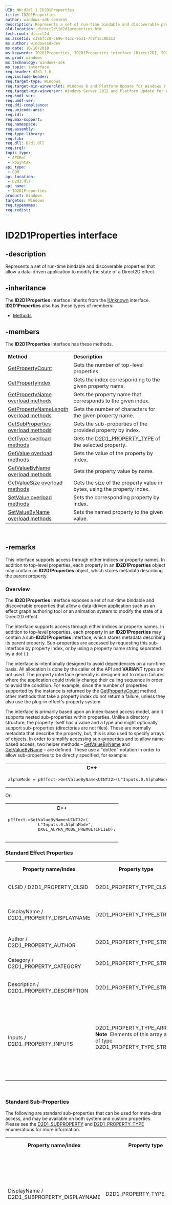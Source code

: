 ```yaml
---
UID: NN:d2d1_1.ID2D1Properties
title: ID2D1Properties
author: windows-sdk-content
description: Represents a set of run-time bindable and discoverable properties that allow a data-driven application to modify the state of a Direct2D effect.
old-location: direct2d\id2d1properties.htm
tech.root: direct2d
ms.assetid: c38bfcc0-c696-41cc-9531-7c8f15c0b512
ms.author: windowssdkdev
ms.date: 10/16/2018
ms.keywords: ID2D1Properties, ID2D1Properties interface [Direct2D], ID2D1Properties interface [Direct2D],described, d2d1_1/ID2D1Properties, direct2d.id2d1properties
ms.prod: windows
ms.technology: windows-sdk
ms.topic: interface
req.header: d2d1_1.h
req.include-header: 
req.target-type: Windows
req.target-min-winverclnt: Windows 8 and Platform Update for Windows 7 [desktop apps \| UWP apps]
req.target-min-winversvr: Windows Server 2012 and Platform Update for Windows Server 2008 R2 [desktop apps \| UWP apps]
req.kmdf-ver: 
req.umdf-ver: 
req.ddi-compliance: 
req.unicode-ansi: 
req.idl: 
req.max-support: 
req.namespace: 
req.assembly: 
req.type-library: 
req.lib: 
req.dll: D2d1.dll
req.irql: 
topic_type:
 - APIRef
 - kbSyntax
api_type:
 - COM
api_location:
 - D2d1.dll
api_name:
 - ID2D1Properties
product: Windows
targetos: Windows
req.typenames: 
req.redist: 
---
```


# ID2D1Properties interface


## -description


Represents a set of run-time bindable and discoverable properties that allow a data-driven application to modify the state of a Direct2D effect.


## -inheritance

The <b xmlns:loc="http://microsoft.com/wdcml/l10n">ID2D1Properties</b> interface inherits from the <a href="https://msdn.microsoft.com/33f1d79a-33fc-4ce5-a372-e08bda378332">IUnknown</a> interface. <b>ID2D1Properties</b> also has these types of members:
<ul>
<li><a href="https://docs.microsoft.com/">Methods</a></li>
</ul>

## -members

The <b>ID2D1Properties</b> interface has these methods.
<table class="members" id="memberListMethods">
<tr>
<th align="left" width="37%">Method</th>
<th align="left" width="63%">Description</th>
</tr>
<tr data="declared;">
<td align="left" width="37%">
<a href="https://msdn.microsoft.com/abf54fef-8b46-41f9-a87e-c9c58e8ee49e">GetPropertyCount</a>
</td>
<td align="left" width="63%">
Gets the number of top-level properties.

</td>
</tr>
<tr data="declared;">
<td align="left" width="37%">
<a href="https://msdn.microsoft.com/b1c7003f-b7c2-464c-8e8e-a641068b9393">GetPropertyIndex</a>
</td>
<td align="left" width="63%">
Gets the index corresponding to the given property name.

</td>
</tr>
<tr data="declared;">
<td align="left" width="37%">
<a href="https://msdn.microsoft.com/9FE7EA1D-18BB-47A6-9E73-14A6820F7D9D">GetPropertyName overload methods</a>
</td>
<td align="left" width="63%">
Gets the property name that corresponds to the given index.

</td>
</tr>
<tr data="declared;">
<td align="left" width="37%">
<a href="https://msdn.microsoft.com/EA0B4C07-AD15-42C3-9300-26E51E310420">GetPropertyNameLength overload methods</a>
</td>
<td align="left" width="63%">
Gets  the number of characters for the given property name.

</td>
</tr>
<tr data="declared;">
<td align="left" width="37%">
<a href="https://msdn.microsoft.com/AC1DA115-F6D4-47AB-8440-C4BD21E64A86">GetSubProperties overload methods</a>
</td>
<td align="left" width="63%">
Gets the sub-properties of the provided property by index.

</td>
</tr>
<tr data="declared;">
<td align="left" width="37%">
<a href="https://msdn.microsoft.com/BD4A7C13-83E2-4403-AEFC-B4718D67FEBB">GetType overload methods</a>
</td>
<td align="left" width="63%">
Gets the <a href="https://msdn.microsoft.com/6535d71a-c76c-462c-9972-4db7e4ef383d">D2D1_PROPERTY_TYPE</a> of the selected property.

</td>
</tr>
<tr data="declared;">
<td align="left" width="37%">
<a href="https://msdn.microsoft.com/27535422-C213-4595-915E-445F72416C5E">GetValue overload methods</a>
</td>
<td align="left" width="63%">
Gets  the value of the property by index.

</td>
</tr>
<tr data="declared;">
<td align="left" width="37%">
<a href="https://msdn.microsoft.com/55904A81-3BF8-4A86-8A85-52D1BF6C19B7">GetValueByName overload methods</a>
</td>
<td align="left" width="63%">
Gets the property value by name.

</td>
</tr>
<tr data="declared;">
<td align="left" width="37%">
<a href="https://msdn.microsoft.com/62D47611-1AF7-45F3-BB7B-20BF478811BE">GetValueSize overload methods</a>
</td>
<td align="left" width="63%">
Gets the size of the property value in bytes, using the property index.

</td>
</tr>
<tr data="declared;">
<td align="left" width="37%">
<a href="https://msdn.microsoft.com/FA740482-BAAF-466F-8CD1-330253B581BF">SetValue overload methods</a>
</td>
<td align="left" width="63%">
Sets the corresponding property by index.

</td>
</tr>
<tr data="declared;">
<td align="left" width="37%">
<a href="https://msdn.microsoft.com/E00C7BDA-B950-435E-AFD8-216FB0E3BA8C">SetValueByName overload methods</a>
</td>
<td align="left" width="63%">
Sets the named property to the given value.

</td>
</tr>
</table> 


## -remarks



This interface supports access through either indices or property names. In addition to top-level properties, each property in an <b>ID2D1Properties</b> object may contain an <b>ID2D1Properties</b> object, which stores metadata describing the parent property. 

<h3><a id="Overview"></a><a id="overview"></a><a id="OVERVIEW"></a>Overview</h3>
The <b>ID2D1Properties</b> interface exposes a set of run-time bindable and discoverable properties that allow a data-driven application such as an effect graph authoring tool or an animation system to modify the state of a Direct2D effect.

The interface supports access through either indices or property names. In addition to top-level properties, each property in an <b>ID2D1Properties</b> may contain a sub-<b>ID2D1Properties</b> interface, which stores metadata describing its parent property. Sub-properties are accessed by requesting this sub-interface by property index, or by using a property name string separated by a dot (.).

The interface is intentionally designed to avoid dependencies on a run-time basis. All allocation is done by the caller of the API and <b>VARIANT</b> types are not used. The property interface generally is designed not to return failures where the application could trivially change their calling sequence in order to avoid the condition. For example, since the number of properties supported by the instance is returned by the <a href="https://msdn.microsoft.com/abf54fef-8b46-41f9-a87e-c9c58e8ee49e">GetPropertyCount</a> method, other methods that take a property index do not return a failure, unless they also use the plug-in effect's property system.

The interface is primarily based upon an index-based access model, and it supports nested sub-properties within properties. Unlike a directory structure, the property itself has a value and a type and might optionally support sub-properties (directories are not files). These are normally metadata that describe the property, but, this is also used to specify arrays of objects. In order to simplify accessing sub-properties and to allow name-based access, two helper methods – <a href="https://msdn.microsoft.com/3faedf5e-9329-4502-a1c9-162fd7b00319">SetValueByName</a> and <a href="https://msdn.microsoft.com/2dc60fad-9ce2-4951-85ea-647a828420a1">GetValueByName</a> – are defined. These use a "dotted" notation in order to allow sub-properties to be directly specified, for example:<div class="code"><span codelanguage="ManagedCPlusPlus"><table>
<tr>
<th>C++</th>
</tr>
<tr>
<td>
<pre>alphaMode = pEffect-&gt;GetValueByName&lt;UINT32&gt;(L"Inputs.0.AlphaMode");</pre>
</td>
</tr>
</table></span></div>


Or:<div class="code"><span codelanguage="ManagedCPlusPlus"><table>
<tr>
<th>C++</th>
</tr>
<tr>
<td>
<pre>pEffect-&gt;SetValueByName&lt;UINT32&gt;(
		    L"Inputs.0.AlphaMode", 
		    DXGI_ALPHA_MODE_PREMULTIPLIED);
		</pre>
</td>
</tr>
</table></span></div>


<h3><a id="Standard_Effect_Properties"></a><a id="standard_effect_properties"></a><a id="STANDARD_EFFECT_PROPERTIES"></a>Standard Effect Properties</h3>
<table>
<tr>
<th>Property name/index</th>
<th>Property type</th>
<th>Property description</th>
</tr>
<tr>
<td>CLSID / D2D1_PROPERTY_CLSID</td>
<td>D2D1_PROPERTY_TYPE_CLSID</td>
<td>The CLSID of the effect.</td>
</tr>
<tr>
<td>DisplayName / D2D1_PROPERTY_DISPLAYNAME</td>
<td>D2D1_PROPERTY_TYPE_STRING</td>
<td>A displayable, localized name for the effect.</td>
</tr>
<tr>
<td>Author / D2D1_PROPERTY_AUTHOR</td>
<td>D2D1_PROPERTY_TYPE_STRING</td>
<td>The author of the effect.</td>
</tr>
<tr>
<td>Category / D2D1_PROPERTY_CATEGORY</td>
<td>D2D1_PROPERTY_TYPE_STRING</td>
<td>The category of the effect. </td>
</tr>
<tr>
<td>Description / D2D1_PROPERTY_DESCRIPTION</td>
<td>D2D1_PROPERTY_TYPE_STRING</td>
<td>A description of the effect. </td>
</tr>
<tr>
<td>Inputs / D2D1_PROPERTY_INPUTS</td>
<td>D2D1_PROPERTY_TYPE_ARRAY
			<div class="alert"><b>Note</b>  Elements of this array are of type D2D1_PROPERTY_TYPE_STRING.</div>
<div> </div>
</td>
<td>An array of names for the effect’s inputs. Each element of the array is a localized string specifying the name of an input.</td>
</tr>
</table>
 

<h3><a id="Standard_Sub-Properties"></a><a id="standard_sub-properties"></a><a id="STANDARD_SUB-PROPERTIES"></a>Standard Sub-Properties</h3>
The following are standard sub-properties that can be used for meta-data access, and may be available on both system and custom properties. Please see the <a href="https://msdn.microsoft.com/311a1b6f-ef0e-4453-a5fe-d06ebb0bb222">D2D1_SUBPROPERTY</a> and <a href="https://msdn.microsoft.com/6535d71a-c76c-462c-9972-4db7e4ef383d">D2D1_PROPERTY_TYPE</a> enumerations for more information.

<table>
<tr>
<th>Property name/index</th>
<th>Property type</th>
<th>Property description</th>
</tr>
<tr>
<td>DisplayName / D2D1_SUBPROPERTY_DISPLAYNAME</td>
<td>D2D1_PROPERTY_TYPE_STRING</td>
<td>
A displayable, localized name for the parent property.

This sub-property is present on all  top-level properties.

</td>
</tr>
<tr>
<td>IsReadOnly / D2D1_SUBPROPERTY_ISREADONLY</td>
<td>D2D1_PROPERTY_TYPE_BOOL</td>
<td>
A value indicating whether the parent property can be written to.

This sub-property is present on all  top-level properties.

</td>
</tr>
<tr>
<td>Default / D2D1_SUBPROPERTY_DEFAULT</td>
<td>Same as parent property.</td>
<td>
The default value for the property.

This sub-property is optionally present on all properties.

</td>
</tr>
<tr>
<td>Min / D2D1_SUBPROPERTY_MIN</td>
<td>Same as parent property.
		  	<div class="alert"><b>Note</b>  Applicable only to numeric-type properties.</div>
<div> </div>
</td>
<td>
The minimum value that the parent property supports being set to.

</td>
</tr>
<tr>
<td>Max / D2D1_SUBPROPERTY_MIN</td>
<td>Same as parent property.
				<div class="alert"><b>Note</b>  Applicable only to numeric-type properties.</div>
<div> </div>
</td>
<td>
The maximum value that the parent property supports being set to.

</td>
</tr>
<tr>
<td>Fields / D2D1_SUBPROPERTY_FIELDS</td>
<td>Array / D2D1_PROPERTY_TYPE_ARRAY
				<div class="alert"><b>Note</b>  Applicable only when the parent property is of type <b>Enum</b>.</div>
<div> </div>
</td>
<td>
The set of valid values that can be set to the parent property.

Each value in this array is a name/index pair. The indices can be set to the parent and the names are localized values designed for consumption by UI. See the following section for more details.

</td>
</tr>
</table>
 

<h3><a id="Array-Type_Sub-Properties"></a><a id="array-type_sub-properties"></a><a id="ARRAY-TYPE_SUB-PROPERTIES"></a>Array-Type Sub-Properties</h3>
See <a href="https://msdn.microsoft.com/42e80588-9e80-4f30-9a3c-77b64f88ff7a">ID2D1Properties::GetType</a> and <a href="https://msdn.microsoft.com/6535d71a-c76c-462c-9972-4db7e4ef383d">D2D1_PROPERTY_TYPE</a> for more information. If the property type is <b>D2D1_PROPERTY_TYPE_ARRAY</b>, the value of the property will be considered to be a <b>UINT</b> that has the count of array elements. The next sub-property will directly map the index to the requested property value. For example:

<div class="code"><span codelanguage="ManagedCPlusPlus"><table>
<tr>
<th>C++</th>
</tr>
<tr>
<td>
<pre>Inputs: UINT32 – 2
		Inputs.0 : &lt;Type&gt; – First input
		Inputs.1 : &lt;Type&gt; – Second input
		</pre>
</td>
</tr>
</table></span></div>
The above example makes use of the following sub-properties, which will appear on <b>ARRAY</b>-type properties. Note that the numbered properties are not system properties, and are in the normal (0x0 – 0x80000000) range.

<table>
<tr>
<th>Property name</th>
<th>Property index</th>
<th>Property description</th>
</tr>
<tr>
<td>Property.0</td>
<td>0</td>
<td>First element of the property array.</td>
</tr>
<tr>
<td>...</td>
<td>...</td>
<td>...</td>
</tr>
<tr>
<td>Property.N</td>
<td>N</td>
<td><i>N</i>th element of the property array.</td>
</tr>
</table>
 

The type of each sub-element will be whatever the type of the array is. In the example above, this was an array of strings.

<h3><a id="Enum-Type_Sub-Poperties"></a><a id="enum-type_sub-poperties"></a><a id="ENUM-TYPE_SUB-POPERTIES"></a>Enum-Type Sub-Poperties</h3>
If the property has type <b>D2D1_PROPERTY_TYPE_ENUM</b> then the property will have the value of the corresponding enumeration. There will be a sub-array of fields that will conform to the general rules for array sub-properties and consist of the name/value pairs. For example:

<div class="code"><span codelanguage="ManagedCPlusPlus"><table>
<tr>
<th>C++</th>
</tr>
<tr>
<td>
<pre>PixelFormat: ENUM – The pixel format value
		PixelFormat.Fields: UINT32 – The number of fields
		PixelFormat.Fields.0:String – The name of the first enum
		PixelFormat.Fields.0.Index: UINT32 – The value of the enumeration.
		</pre>
</td>
</tr>
</table></span></div>
The above example makes use of the following sub-properties. Please see the <a href="https://msdn.microsoft.com/311a1b6f-ef0e-4453-a5fe-d06ebb0bb222">D2D1_SUBPROPERTY</a> and <a href="https://msdn.microsoft.com/6535d71a-c76c-462c-9972-4db7e4ef383d">D2D1_PROPERTY_TYPE</a> enumerations for more information.

<table>
<tr>
<th>Property name</th>
<th>Property index</th>
<th>Property description</th>
</tr>
<tr>
<td>Property.Fields</td>
<td>D2D1_SUBPROPERTY_FIELDS</td>
<td>An array type property that gives information about each field in the enumeration.</td>
</tr>
<tr>
<td>Property.Fields.N</td>
<td>N</td>
<td>An array element that gives the name of the <i>N</i>th enumeration value.</td>
</tr>
<tr>
<td>Property.Fields.N.Index</td>
<td>D2D1_SUBPROPERTY_INDEX</td>
<td>The index which corresponds to the <i>N</i>th enumeration value.</td>
</tr>
</table>
 




## -see-also




<a href="https://msdn.microsoft.com/e90d1830-c356-48f1-ac7b-1d94c8c26569">ID2D1Effect</a>



<a href="https://msdn.microsoft.com/33f1d79a-33fc-4ce5-a372-e08bda378332">IUnknown</a>
 

 

